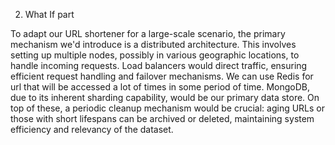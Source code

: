 2. What If part

To adapt our URL shortener for a large-scale scenario, the primary mechanism we'd introduce is a distributed architecture. This involves setting up multiple nodes, possibly in various geographic locations, to handle incoming requests. Load balancers would direct traffic, ensuring efficient request handling and failover mechanisms. We can use Redis for url that will be accessed a lot of times in some period of time. MongoDB, due to its inherent sharding capability, would be our primary data store. On top of these, a periodic cleanup mechanism would be crucial: aging URLs or those with short lifespans can be archived or deleted, maintaining system efficiency and relevancy of the dataset.
